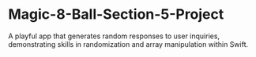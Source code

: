 # Magic-8-Ball-Section-5-Project
A playful app that generates random responses to user inquiries, demonstrating skills in randomization and array manipulation within Swift.
